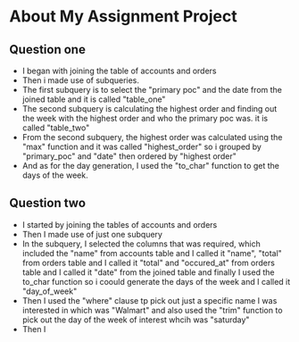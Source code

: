 # About My Assignment Project
## Question one
-   I began with joining the table of accounts and orders
-   Then i made use of subqueries.
-   The first subquery is to select the "primary poc" and the date from the joined table and it is called "table_one"
-   The second subquery is calculating the highest order and finding out the week with the highest order and who the primary poc was. it is called "table_two"
-   From the second subquery, the highest order was calculated using the "max" function and it was called "highest_order"
    so i grouped by "primary_poc" and "date" then ordered by "highest order"
-   And as for the day generation, I used the "to_char" function to get the days of the week.

   
## Question two
-  I started by joining the tables of accounts and orders
-  Then I made use of just one subquery 
-  In the subquery, I selected the columns that was required, which included the "name" from accounts table  and I called it "name", "total" from orders table and I called it "total"  and "occured_at" from orders table and I called it "date" from the joined table and finally I used the to_char function so i coould generate the days of the week and I called it "day_of_week"
-  Then I used the "where" clause tp pick out just a specific name I was interested in which was "Walmart" and also used the "trim" function to pick out the day of the week of interest whcih was "saturday"
- Then I  
